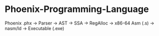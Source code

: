 # Phoenix-Programming-Language

Phoenix .phx → Parser → AST → SSA → RegAlloc → x86-64 Asm (.s) → nasm/ld → Executable (.exe)
